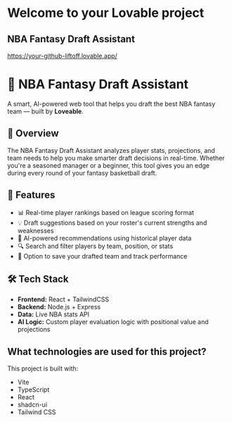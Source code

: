 # Welcome to your Lovable project

## NBA Fantasy Draft Assistant

https://your-github-liftoff.lovable.app/

# 🏀 NBA Fantasy Draft Assistant

A smart, AI-powered web tool that helps you draft the best NBA fantasy team — built by **Loveable**.

## 🎯 Overview

The NBA Fantasy Draft Assistant analyzes player stats, projections, and team needs to help you make smarter draft decisions in real-time. Whether you're a seasoned manager or a beginner, this tool gives you an edge during every round of your fantasy basketball draft.

## 🚀 Features

- 📊 Real-time player rankings based on league scoring format  
- 💡 Draft suggestions based on your roster's current strengths and weaknesses  
- 🧠 AI-powered recommendations using historical player data  
- 🔍 Search and filter players by team, position, or stats  
- 💾 Option to save your drafted team and track performance

## 🛠️ Tech Stack

- **Frontend:** React + TailwindCSS  
- **Backend:** Node.js + Express  
- **Data:** Live NBA stats API  
- **AI Logic:** Custom player evaluation logic with positional value and projections

## What technologies are used for this project?

This project is built with:

- Vite
- TypeScript
- React
- shadcn-ui
- Tailwind CSS

